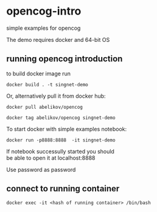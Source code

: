 # opencog-intro
simple examples for opencog

The demo requires docker and 64-bit OS 


## running opencog introduction  
to build docker image run

```
docker build . -t singnet-demo
```
Or, alternatively pull it from docker hub:

```
docker pull abelikov/opencog

docker tag abelikov/opencog singnet-demo
```

To start docker with simple examples notebook:  

```
docker run -p8888:8888  -it singnet-demo
```

If notebook successully started you should  
be able to open it at localhost:8888

Use password as password

## connect to running container

```
docker exec -it <hash of running container> /bin/bash
```
